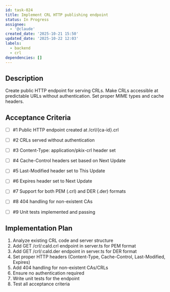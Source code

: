 ```yaml
---
id: task-024
title: Implement CRL HTTP publishing endpoint
status: In Progress
assignee:
  - '@claude'
created_date: '2025-10-21 15:50'
updated_date: '2025-10-22 12:03'
labels:
  - backend
  - crl
dependencies: []
---
```


## Description

<!-- SECTION:DESCRIPTION:BEGIN -->
Create public HTTP endpoint for serving CRLs. Make CRLs accessible at predictable URLs without authentication. Set proper MIME types and cache headers.
<!-- SECTION:DESCRIPTION:END -->

## Acceptance Criteria
<!-- AC:BEGIN -->
- [ ] #1 Public HTTP endpoint created at /crl/{ca-id}.crl
- [ ] #2 CRLs served without authentication
- [ ] #3 Content-Type: application/pkix-crl header set
- [ ] #4 Cache-Control headers set based on Next Update
- [ ] #5 Last-Modified header set to This Update
- [ ] #6 Expires header set to Next Update
- [ ] #7 Support for both PEM (.crl) and DER (.der) formats
- [ ] #8 404 handling for non-existent CAs

- [ ] #9 Unit tests implemented and passing
<!-- AC:END -->

## Implementation Plan

<!-- SECTION:PLAN:BEGIN -->
1. Analyze existing CRL code and server structure
2. Add GET /crl/:caId.crl endpoint in server.ts for PEM format
3. Add GET /crl/:caId.der endpoint in server.ts for DER format
4. Set proper HTTP headers (Content-Type, Cache-Control, Last-Modified, Expires)
5. Add 404 handling for non-existent CAs/CRLs
6. Ensure no authentication required
7. Write unit tests for the endpoint
8. Test all acceptance criteria
<!-- SECTION:PLAN:END -->
